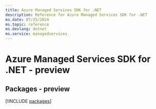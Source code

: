 ```yaml
---
title: Azure Managed Services SDK for .NET
description: Reference for Azure Managed Services SDK for .NET
ms.date: 07/25/2024
ms.topic: reference
ms.devlang: dotnet
ms.service: managedservices
---
```

# Azure Managed Services SDK for .NET - preview
## Packages - preview
[!INCLUDE [packages](managed-services-index.md)]